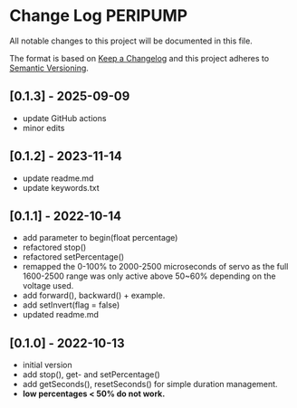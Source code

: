 # Change Log PERIPUMP

All notable changes to this project will be documented in this file.

The format is based on [Keep a Changelog](http://keepachangelog.com/)
and this project adheres to [Semantic Versioning](http://semver.org/).


## [0.1.3] - 2025-09-09
- update GitHub actions
- minor edits

## [0.1.2] - 2023-11-14
- update readme.md
- update keywords.txt

## [0.1.1] - 2022-10-14
- add parameter to begin(float percentage)
- refactored stop()
- refactored setPercentage()
- remapped the 0-100% to 2000-2500 microseconds of servo as
  the full 1600-2500 range was only active above 50~60%
  depending on the voltage used.
- add forward(), backward() + example.
- add setInvert(flag = false)
- updated readme.md

## [0.1.0] - 2022-10-13
- initial version
- add stop(), get- and setPercentage()
- add getSeconds(), resetSeconds() for simple duration management.
- **low percentages < 50% do not work.**


